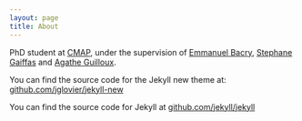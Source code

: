 ```yaml
---
layout: page
title: About
---
```


PhD student at [CMAP](http://www.cmap.polytechnique.fr/), under the supervision of [Emmanuel Bacry](http://www.cmap.polytechnique.fr/~bacry/), [Stephane Gaiffas](http://www.cmap.polytechnique.fr/~gaiffas/) and [Agathe Guilloux](http://www.lsta.upmc.fr/guilloux.php).

You can find the source code for the Jekyll new theme at: [github.com/jglovier/jekyll-new](https://github.com/jglovier/jekyll-new)

You can find the source code for Jekyll at [github.com/jekyll/jekyll](https://github.com/jekyll/jekyll)
